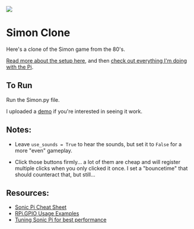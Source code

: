 <img src="https://grantwinney.com/wp-content/uploads/2016/07/simon-clone-1.png" />

# Simon Clone
Here's a clone of the Simon game from the 80's.

[Read more about the setup here](https://grantwinney.com/creating-a-simon-game-clone-on-the-raspberry-pi/), and then [check out everything I'm doing with the Pi](https://grantwinney.com/tag/52-weeks-of-pi/).

## To Run

Run the Simon.py file.

I uploaded a [demo](https://youtu.be/cpj_cc2ZkEU) if you're interested in seeing it work.

## Notes:

* Leave `use_sounds = True` to hear the sounds, but set it to `False` for a more "even" gameplay.

* Click those buttons firmly... a lot of them are cheap and will register multiple clicks when you only clicked it once. I set a "bouncetime" that should counteract that, but still...

## Resources:

* <a href="http://www.cl.cam.ac.uk/projects/raspberrypi/sonicpi/media/sonic-pi-cheatsheet.pdf">Sonic Pi Cheat Sheet</a>
* <a href="https://sourceforge.net/p/raspberry-gpio-python/wiki/Examples/">RPi.GPIO Usage Examples</a>
* <a href="https://gist.github.com/rbnpi/2c6d2da3246f64f4d97e">Tuning Sonic Pi for best performance</a>
